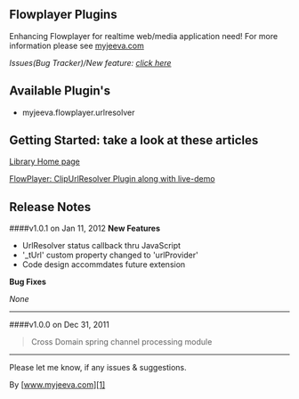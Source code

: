 
Flowplayer Plugins
------------------

Enhancing Flowplayer for realtime web/media application need! For more information please see [myjeeva.com][1]

*Issues(Bug Tracker)/New feature: [click here][2]*


Available Plugin's
------------------
*	myjeeva.flowplayer.urlresolver


Getting Started: take a look at these articles
----------------------------------------------
[Library Home page][1]

[FlowPlayer: ClipUrlResolver Plugin along with live-demo][3]


Release Notes
-------------

####v1.0.1 on Jan 11, 2012
**New Features**

*   UrlResolver status callback thru JavaScript
*   '_tUrl' custom property changed to 'urlProvider'
*   Code design accommdates future extension

**Bug Fixes** 

*None*

* * *

####v1.0.0 on Dec 31, 2011
> Cross Domain spring channel processing module

* * *


Please let me know, if any issues & suggestions. 

By [www.myjeeva.com][1]


[1]: http://www.myjeeva.com/flowplayer-plugins/ "Flowplayer Plugins"
[2]: https://github.com/jeevatkm/flowplayer-plugins/issues "Issues(Bug Tracker)/New feature"

[3]: http://www.myjeeva.com/2012/01/flowplayer-clip-urlresolver-plugin/ "FlowPlayer: ClipUrlResolver Plugin"
